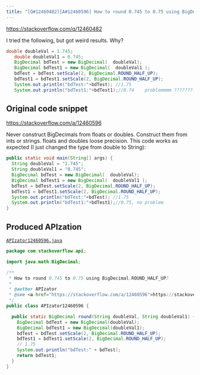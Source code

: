 ```yaml
---
title: "[Q#12460482][A#12460596] How to round 0.745 to 0.75 using BigDecimal.ROUND_HALF_UP?"
---
```


https://stackoverflow.com/q/12460482

I tried the following,
but got weird results. Why?


```java
double doubleVal = 1.745;
   double doubleVal1 = 0.745;
   BigDecimal bdTest = new BigDecimal(  doubleVal);
   BigDecimal bdTest1 = new BigDecimal(  doubleVal1 );
   bdTest = bdTest.setScale(2, BigDecimal.ROUND_HALF_UP);
   bdTest1 = bdTest1.setScale(2, BigDecimal.ROUND_HALF_UP);
   System.out.println("bdTest:"+bdTest); //1.75
   System.out.println("bdTest1:"+bdTest1);//0.74    problemmmm ????????????
```


## Original code snippet

https://stackoverflow.com/a/12460596

Never construct BigDecimals from floats or doubles. Construct them from ints or strings. floats and doubles loose precision.
This code works as expected (I just changed the type from double to String):

```java
public static void main(String[] args) {
  String doubleVal = "1.745";
  String doubleVal1 = "0.745";
  BigDecimal bdTest = new BigDecimal(  doubleVal);
  BigDecimal bdTest1 = new BigDecimal(  doubleVal1 );
  bdTest = bdTest.setScale(2, BigDecimal.ROUND_HALF_UP);
  bdTest1 = bdTest1.setScale(2, BigDecimal.ROUND_HALF_UP);
  System.out.println("bdTest:"+bdTest); //1.75
  System.out.println("bdTest1:"+bdTest1);//0.75, no problem
}
```

## Produced APIzation

[`APIzator12460596.java`](/data/search/java/APIzator12460596.java)

```java
package com.stackoverflow.api;

import java.math.BigDecimal;

/**
 * How to round 0.745 to 0.75 using BigDecimal.ROUND_HALF_UP?
 *
 * @author APIzator
 * @see <a href="https://stackoverflow.com/a/12460596">https://stackoverflow.com/a/12460596</a>
 */
public class APIzator12460596 {

  public static BigDecimal round(String doubleVal, String doubleVal1) {
    BigDecimal bdTest = new BigDecimal(doubleVal);
    BigDecimal bdTest1 = new BigDecimal(doubleVal1);
    bdTest = bdTest.setScale(2, BigDecimal.ROUND_HALF_UP);
    bdTest1 = bdTest1.setScale(2, BigDecimal.ROUND_HALF_UP);
    // 1.75
    System.out.println("bdTest:" + bdTest);
    return bdTest1;
  }
}
```